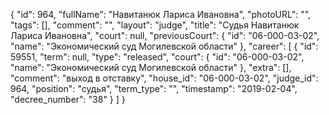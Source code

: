 {
    "id": 964,
    "fullName": "Навитанюк Лариса Ивановна",
    "photoURL": "",
    "tags": [],
    "comment": "",
    "layout": "judge",
    "title": "Судья Навитанюк Лариса Ивановна",
    "court": null,
    "previousCourt": {
        "id": "06-000-03-02",
        "name": "Экономический суд Могилевской области"
    },
    "career": [
        {
            "id": 59551,
            "term": null,
            "type": "released",
            "court": {
                "id": "06-000-03-02",
                "name": "Экономический суд Могилевской области"
            },
            "extra": [],
            "comment": "выход в отставку",
            "house_id": "06-000-03-02",
            "judge_id": 964,
            "position": "судья",
            "term_type": "",
            "timestamp": "2019-02-04",
            "decree_number": "38"
        }
    ]
}